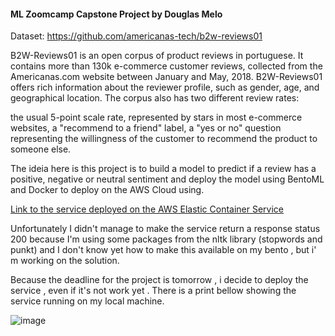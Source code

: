 
#### ML Zoomcamp Capstone Project by Douglas Melo

Dataset: https://github.com/americanas-tech/b2w-reviews01

B2W-Reviews01 is an open corpus of product reviews in portuguese. It contains more than 130k e-commerce customer reviews, collected from the Americanas.com website between January and May, 2018. B2W-Reviews01 offers rich information about the reviewer profile, such as gender, age, and geographical location. The corpus also has two different review rates:

the usual 5-point scale rate, represented by stars in most e-commerce websites,
a "recommend to a friend" label, a "yes or no" question representing the willingness of the customer to recommend the product to someone else.

The ideia here is this project is to build a model to predict if a review has a positive, negative or neutral sentiment and deploy the model using BentoML and Docker to deploy on the AWS Cloud using.

 [Link to the service deployed on the AWS Elastic Container Service](http://18.228.7.125:3000/#/)
 
Unfortunately I didn't manage to make the service return a response status 200 because I'm using some packages from the nltk library (stopwords and punkt) and I don't know yet how to make this available on my bento , but i' m working on the solution.
 
  Because the deadline for the project is tomorrow , i decide to deploy the service , even if it's not work yet . There is a print bellow showing the service running on my local machine.

![image](https://user-images.githubusercontent.com/58889801/200193432-334f0f2f-6a23-4928-81cb-4dbd595ccfdf.png)

